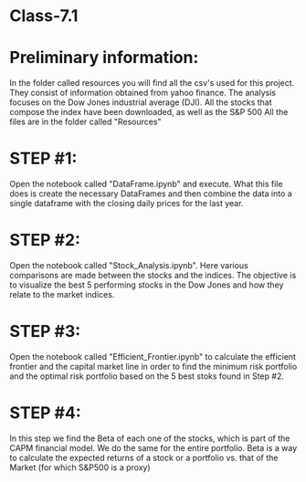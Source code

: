 # Class-7.1

# Preliminary information:
In the folder called resources you will find all the csv's used for this project. They consist of information obtained from yahoo finance.
The analysis focuses on the Dow Jones industrial average (DJI). All the stocks that compose the index have been downloaded, as well as the S&P 500
All the files are in the folder called "Resources"

# STEP #1:
Open the notebook called "DataFrame.ipynb" and execute. What this file does is create the necessary DataFrames and then combine the data into a single dataframe with the closing daily prices for the last year.

# STEP #2:
Open the notebook called "Stock_Analysis.ipynb". Here various comparisons are made between the stocks and the indices. The objective is to visualize the best 5 performing stocks in the Dow Jones and how they relate to the market indices.

# STEP #3:
Open the notebook called "Efficient_Frontier.ipynb" to calculate the efficient frontier and the capital market line in order to find the minimum risk portfolio and the optimal risk portfolio based on the 5 best stoks found in Step #2.

# STEP #4:
In this step we find the Beta of each one of the stocks, which is part of the CAPM financial model. We do the same for the entire portfolio. Beta is a way to calculate the expected returns of a stock or a portfolio vs. that of the Market (for which S&P500 is a proxy)